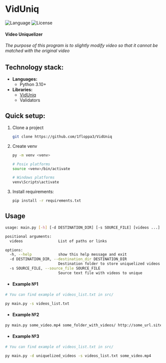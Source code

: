 # VidUniq
![Language](https://img.shields.io/badge/Language-Python3.10-yellow.svg?style=flat)
![License](https://img.shields.io/pypi/l/VidUniq?color=blueviolet)


#### Video Uniquelizer
###### The purpose of this program is to slightly modify video so that it cannot be matched with the original video


## Technology stack:
- **Languages:**
  - Python 3.10+
- **Libraries:**
  - [VidUniq](https://github.com/1floppa3/VidUniqLib)
  - Validators


## Quick setup:
1. Clone a project
    ```bash
   git clone https://github.com/1floppa3/VidUniq
   ```
2. Create venv 
    ```bash
    py -m venv <venv>
   
    # Posix platforms
    source <venv>/bin/activate
   
    # Windows platforms
    venv\Scripts\activate
    ```
3. Install requirements: 
    ```bash
    pip install -r requirements.txt
    ```


## Usage
```bash
usage: main.py [-h] [-d DESTINATION_DIR] [-s SOURCE_FILE] [videos ...]

positional arguments:
  videos                List of paths or links

options:
  -h, --help            show this help message and exit
  -d DESTINATION_DIR, --destination_dir DESTINATION_DIR
                        Destination folder to store uniquelized videos
  -s SOURCE_FILE, --source_file SOURCE_FILE
                        Source text file with videos to unique
```
* #### Example №1
```bash
# You can find example of videos_list.txt in src/

py main.py -s videos_list.txt
```
* #### Example №2
```bash
py main.py some_video.mp4 some_folder_with_videos/ http://some_url.site/video.mp4
```
* #### Example №3
```bash
# You can find example of videos_list.txt in src/

py main.py -d uniquelized_videos -s videos_list.txt some_video.mp4
```